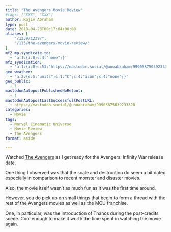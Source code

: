 ```yaml
---
title: "The Avengers Movie Review"
#tags: ["XXX", "XXX"]
author: Rajiv Abraham
type: post
date: 2018-04-23T00:17:04+00:00
aliases: [
    "/1239/1239/",
    "/113/the-avengers-movie-review/"
]
mf2_mp-syndicate-to:
  - 'a:1:{i:0;s:4:"none";}'
mf2_syndication:
  - 'a:1:{i:0;s:53:"https://mastodon.social/@unoabraham/99905875039233328";}'
geo_weather:
  - 'a:2:{s:5:"units";s:1:"C";s:4:"icon";s:4:"none";}'
geo_public:
  - 1
mastodonAutopostPublishedNoRetoot:
  - 1
mastodonAutopostLastSuccessfullPostURL:
  - https://mastodon.social/@unoabraham/99905875039233328
categories:
  - Movie
tags:
  - Marvel Cinematic Universe
  - Movie Review
  - The Avengers
format: aside

---
```

Watched <a href="https://www.imdb.com/title/tt0848228/" target="_blank" rel="noopener">The Avengers</a> as I get ready for the Avengers: Infinity War release date.

One thing I observed was that the scale and destruction do seem a bit dated especially in comparison to recent monster and disaster movies.

Also, the movie itself wasn&#8217;t as much fun as it was the first time around.

However, you do pick up on small things that begin to form a thread with the rest of the Avengers movies as well as the MCU franchise.

One, in particular, was the introduction of Thanos during the post-credits scene. Cool enough to make it worth the time spent in watching the movie again.